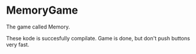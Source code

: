 # MemoryGame
The game called Memory.

These kode is succesfully compilate. Game is done, but don't push buttons very fast.
